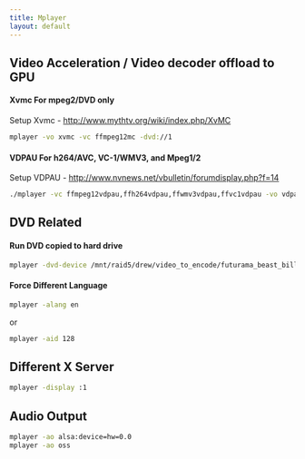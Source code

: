 ```yaml
---
title: Mplayer
layout: default
---
```


Video Acceleration / Video decoder offload to GPU
-------------------------------------------------

#### Xvmc For mpeg2/DVD only

Setup Xvmc - <http://www.mythtv.org/wiki/index.php/XvMC>

``` bash
mplayer -vo xvmc -vc ffmpeg12mc -dvd://1
```

#### VDPAU For h264/AVC, VC-1/WMV3, and Mpeg1/2

Setup VDPAU - <http://www.nvnews.net/vbulletin/forumdisplay.php?f=14>

``` bash
./mplayer -vc ffmpeg12vdpau,ffh264vdpau,ffwmv3vdpau,ffvc1vdpau -vo vdpau some_file.avi
```

DVD Related
-----------

#### Run DVD copied to hard drive

``` bash
mplayer -dvd-device /mnt/raid5/drew/video_to_encode/futurama_beast_billion_backs/ dvd://
```

#### Force Different Language

``` bash
mplayer -alang en
```

or

``` bash
mplayer -aid 128
```

Different X Server
------------------

``` bash
mplayer -display :1
```

Audio Output
------------

``` bash
mplayer -ao alsa:device=hw=0.0
mplayer -ao oss
```
